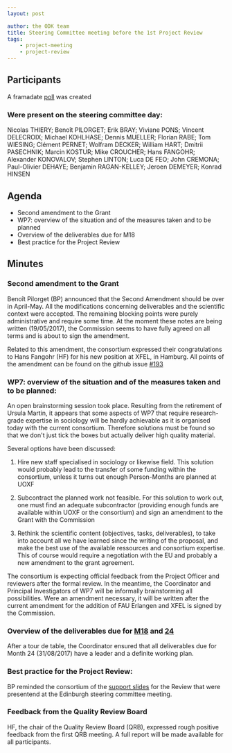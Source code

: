 ```yaml
---
layout: post

author: the ODK team
title: Steering Committee meeting before the 1st Project Review
tags:
    - project-meeting
    - project-review
---
```



## Participants

A framadate [poll](https://framadate.org/MPxYiQTu1JZjHuJp) was created

### Were present on the steering committee day:
Nicolas THIERY; Benoît PILORGET; Erik BRAY; Viviane PONS; Vincent DELECROIX; Michael KOHLHASE; Dennis MUELLER; Florian RABE; Tom WIESING; Clément PERNET; Wolfram DECKER; William HART; Dmitrii PASECHNIK; Marcin KOSTUR; Mike CROUCHER; Hans FANGOHR; Alexander KONOVALOV; Stephen LINTON; Luca DE FEO; John CREMONA; Paul-Olivier DEHAYE; Benjamin RAGAN-KELLEY; Jeroen DEMEYER; Konrad HINSEN

## Agenda

- Second amendment to the Grant
- WP7: overview of the situation and of the measures taken and to be planned
- Overview of the deliverables due for M18
- Best practice for the Project Review  

## Minutes

### Second amendment to the Grant

Benoît Pilorget (BP) announced that the Second Amendment should be over in April-May. All the modifications concerning deliverables and the scientific context were accepted. The remaining blocking points were purely administrative and require some time. At the moment these notes are being written (19/05/2017), the Commission seems to have fully agreed on all terms and is about to sign the amendment.

Related to this amendment, the consortium expressed their congratulations to Hans Fangohr (HF) for his new position at XFEL, in Hamburg.
All points of the amendment can be found on the github issue [#193](https://github.com/OpenDreamKit/OpenDreamKit/issues/193)

### WP7: overview of the situation and of the measures taken and to be planned:

An open brainstorming session took place.
Resulting from the retirement of Ursula Martin, it appears that some aspects of WP7 that require research-grade  expertise in sociology will be hardly achievable as it is organised today with the current consortium. Therefore solutions must be found so that we don't just tick the boxes but actually deliver high quality material.

Several options have been discussed:

1) Hire new staff specialised in sociology or likewise field. This solution would probably lead to the transfer of some funding within the consortium, unless it turns out enough Person-Months are planned at UOXF
    
2) Subcontract the planned work not feasible. For this solution to work out, one must find an adequate subcontractor (providing enough funds are available within UOXF or the consortium) and sign an amendment to the Grant with the Commission
    
3) Rethink the scientific content (objectives, tasks, deliverables), to take into account all we have learned since the writing of the proposal, and make the best use of the available ressources and consortium expertise. This of course would require a negotiation with the EU and probably a new amendment to the grant agreement.
    
    
The consortium is expecting official feedback from the Project Officer and reviewers after the formal review. In the meantime, the Coordinator and Principal Investigators of WP7 will be informally brainstorming all possibilities. Were an amendment necessary, it will be written after the current amendment for the addition of FAU Erlangen and XFEL is signed by the Commission.


### Overview of the deliverables due for [M18](https://github.com/OpenDreamKit/OpenDreamKit/milestone/62?closed=1 ) and [24](https://github.com/OpenDreamKit/OpenDreamKit/milestone/65 )

After a tour de table, the Coordinator ensured that all deliverables due for Month 24 (31/08/2017) have a leader and a definite working plan.

### Best practice for the Project Review: 

BP reminded the consortium of the [support slides](http://opendreamkit.org/meetings/2017-01-19-EdinburghSteeringCommittee/Review-presentation/) for the Review that were presentend at the Edinburgh steering committee meeting.

### Feedback from the Quality Review Board

HF, the chair of the Quality Review Board (QRB), expressed rough positive feedback from the first QRB meeting. A full report will be made available for all participants.
